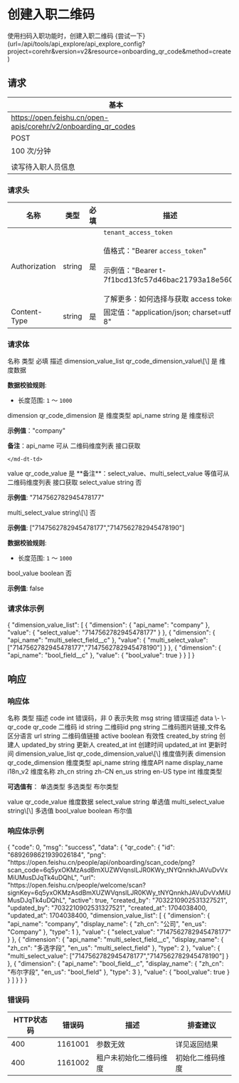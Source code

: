 # 创建入职二维码

使用扫码入职功能时，创建入职二维码 {尝试一下}(url=/api/tools/api_explore/api_explore_config?project=corehr&version=v2&resource=onboarding_qr_code&method=create)

<md-alert type="tip">

</md-alert>


<md-alert type="warn">

</md-alert>


<md-alert type="error">

</md-alert>




## 请求
| 基本 |  |
| --- | --- |
| https://open.feishu.cn/open-apis/corehr/v2/onboarding_qr_codes |
| POST |
| 100 次/分钟 |
|  |
| 读写待入职人员信息 |


### 请求头
| 名称 | 类型 | 必填 | 描述 |
| --- | --- | --- | --- |
| Authorization | string | 是 | `tenant_access_token`<br><br>值格式："Bearer `access_token`"<br><br>示例值："Bearer t-7f1bcd13fc57d46bac21793a18e560"<br><br>了解更多：如何选择与获取 access token |
| Content-Type | string | 是 | 固定值："application/json; charset=utf-8" |





### 请求体

<md-dt-table>
  <md-dt-thead>
      <md-dt-tr>
      <md-dt-th style="width: 35%;">名称</md-dt-th>
      <md-dt-th style="width: 13%;">类型</md-dt-th>
      <md-dt-th style="width: 15%;" filters="是,否" >必填</md-dt-th>
      <md-dt-th style="width: 37%;">描述</md-dt-th>
      </md-dt-tr>
  </md-dt-thead>
  <md-dt-tbody>


<md-dt-tr level="0">
	<md-dt-td>
	dimension_value_list
	</md-dt-td>
	<md-dt-td>
	qr_code_dimension_value\[\]
	</md-dt-td>
	<md-dt-td>
	是
	</md-dt-td>
	<md-dt-td>
	维度数据

**数据校验规则**:

- 长度范围: `1` ～ `1000`
	</md-dt-td>
</md-dt-tr>


<md-dt-tr level="1">
	<md-dt-td>
	dimension
	</md-dt-td>
	<md-dt-td>
	qr_code_dimension
	</md-dt-td>
	<md-dt-td>
	是
	</md-dt-td>
	<md-dt-td>
	维度类型
	</md-dt-td>
</md-dt-tr>


<md-dt-tr level="2">
	<md-dt-td>
	api_name
	</md-dt-td>
	<md-dt-td>
	string
	</md-dt-td>
	<md-dt-td>
	是
	</md-dt-td>
	<md-dt-td>
	维度标识

**示例值**："company"

**备注**：api_name 可从
      二维码维度列表 接口获取
      
      
	</md-dt-td>
</md-dt-tr>



<md-dt-tr level="1">
	<md-dt-td>
	value
	</md-dt-td>
	<md-dt-td>
	qr_code_value
	</md-dt-td>
	<md-dt-td>
	是
	</md-dt-td>
	<md-dt-td>
	**备注**：select_value、multi_select_value 等值可从 二维码维度列表 接口获取
	</md-dt-td>
</md-dt-tr>


<md-dt-tr level="2">
	<md-dt-td>
	select_value
	</md-dt-td>
	<md-dt-td>
	string
	</md-dt-td>
	<md-dt-td>
	否
	</md-dt-td>
	<md-dt-td>
	

**示例值**: "7147562782945478177"
	</md-dt-td>
</md-dt-tr>


<md-dt-tr level="2">
	<md-dt-td>
	multi_select_value
	</md-dt-td>
	<md-dt-td>
	string\[\]
	</md-dt-td>
	<md-dt-td>
	否
	</md-dt-td>
	<md-dt-td>
	

**示例值**: ["7147562782945478177","7147562782945478190"]

**数据校验规则**:

- 长度范围: `1` ～ `1000`
	</md-dt-td>
</md-dt-tr>


<md-dt-tr level="2">
	<md-dt-td>
	bool_value
	</md-dt-td>
	<md-dt-td>
	boolean
	</md-dt-td>
	<md-dt-td>
	否
	</md-dt-td>
	<md-dt-td>
	

**示例值**: false
	</md-dt-td>
</md-dt-tr>

  </md-dt-tbody>
</md-dt-table>




### 请求体示例
<md-code-json>
{
    "dimension_value_list": [
        {
            "dimension": {
                "api_name": "company"
            },
            "value": {
                "select_value": "7147562782945478177"
            }
        },
        {
            "dimension": {
                "api_name": "multi_select_field__c"
            },
            "value": {
                "multi_select_value": ["7147562782945478177","7147562782945478190"]
            }
        },
        {
            "dimension": {
                "api_name": "bool_field__c"
            },
            "value": {
                "bool_value": true
            }
        }
    ]
}
</md-code-json>




## 响应





### 响应体
<md-dt-table>
  <md-dt-thead>
      <md-dt-tr>
      <md-dt-th style="width: 35%;">名称</md-dt-th>
      <md-dt-th style="width: 13%;">类型</md-dt-th>
      <md-dt-th style="width: 52%;">描述</md-dt-th>
      </md-dt-tr>
  </md-dt-thead>
  <md-dt-tbody>

<md-dt-tr level="0">
	<md-dt-td>
	code
	</md-dt-td>
	<md-dt-td>
	int
	</md-dt-td>
	<md-dt-td>
	错误码，非 0 表示失败
	</md-dt-td>
</md-dt-tr>


<md-dt-tr level="0">
	<md-dt-td>
	msg
	</md-dt-td>
	<md-dt-td>
	string
	</md-dt-td>
	<md-dt-td>
	错误描述
	</md-dt-td>
</md-dt-tr>


<md-dt-tr level="0">
	<md-dt-td>
	data
	</md-dt-td>
	<md-dt-td>
	\-
	</md-dt-td>
	<md-dt-td>
	\-
	</md-dt-td>
</md-dt-tr>


<md-dt-tr level="1">
	<md-dt-td>
	qr_code
	</md-dt-td>
	<md-dt-td>
	qr_code
	</md-dt-td>
	<md-dt-td>
	二维码
	</md-dt-td>
</md-dt-tr>


<md-dt-tr level="2">
	<md-dt-td>
	id
	</md-dt-td>
	<md-dt-td>
	string
	</md-dt-td>
	<md-dt-td>
	二维码id
	</md-dt-td>
</md-dt-tr>


<md-dt-tr level="2">
	<md-dt-td>
	png
	</md-dt-td>
	<md-dt-td>
	string
	</md-dt-td>
	<md-dt-td>
	二维码图片链接,文件名区分语言
	</md-dt-td>
</md-dt-tr>


<md-dt-tr level="2">
	<md-dt-td>
	url
	</md-dt-td>
	<md-dt-td>
	string
	</md-dt-td>
	<md-dt-td>
	二维码值链接
	</md-dt-td>
</md-dt-tr>


<md-dt-tr level="2">
	<md-dt-td>
	active
	</md-dt-td>
	<md-dt-td>
	boolean
	</md-dt-td>
	<md-dt-td>
	有效性
	</md-dt-td>
</md-dt-tr>


<md-dt-tr level="2">
	<md-dt-td>
	created_by
	</md-dt-td>
	<md-dt-td>
	string
	</md-dt-td>
	<md-dt-td>
	创建人
	</md-dt-td>
</md-dt-tr>


<md-dt-tr level="2">
	<md-dt-td>
	updated_by
	</md-dt-td>
	<md-dt-td>
	string
	</md-dt-td>
	<md-dt-td>
	更新人
	</md-dt-td>
</md-dt-tr>


<md-dt-tr level="2">
	<md-dt-td>
	created_at
	</md-dt-td>
	<md-dt-td>
	int
	</md-dt-td>
	<md-dt-td>
	创建时间
	</md-dt-td>
</md-dt-tr>


<md-dt-tr level="2">
	<md-dt-td>
	updated_at
	</md-dt-td>
	<md-dt-td>
	int
	</md-dt-td>
	<md-dt-td>
	更新时间
	</md-dt-td>
</md-dt-tr>


<md-dt-tr level="2">
	<md-dt-td>
	dimension_value_list
	</md-dt-td>
	<md-dt-td>
	qr_code_dimension_value\[\]
	</md-dt-td>
	<md-dt-td>
	维度值列表
	</md-dt-td>
</md-dt-tr>


<md-dt-tr level="3">
	<md-dt-td>
	dimension
	</md-dt-td>
	<md-dt-td>
	qr_code_dimension
	</md-dt-td>
	<md-dt-td>
	维度类型
	</md-dt-td>
</md-dt-tr>


<md-dt-tr level="4">
	<md-dt-td>
	api_name
	</md-dt-td>
	<md-dt-td>
	string
	</md-dt-td>
	<md-dt-td>
	维度API name
	</md-dt-td>
</md-dt-tr>


<md-dt-tr level="4">
	<md-dt-td>
	display_name
	</md-dt-td>
	<md-dt-td>
	i18n_v2
	</md-dt-td>
	<md-dt-td>
	维度名称
	</md-dt-td>
</md-dt-tr>


<md-dt-tr level="5">
	<md-dt-td>
	zh_cn
	</md-dt-td>
	<md-dt-td>
	string
	</md-dt-td>
	<md-dt-td>
	zh-CN
	</md-dt-td>
</md-dt-tr>


<md-dt-tr level="5">
	<md-dt-td>
	en_us
	</md-dt-td>
	<md-dt-td>
	string
	</md-dt-td>
	<md-dt-td>
	en-US
	</md-dt-td>
</md-dt-tr>


<md-dt-tr level="4">
	<md-dt-td>
	type
	</md-dt-td>
	<md-dt-td>
	int
	</md-dt-td>
	<md-dt-td>
	维度类型

**可选值有**：
<md-enum>
<md-enum-item key="1" >单选类型</md-enum-item>
<md-enum-item key="2" >多选类型</md-enum-item>
<md-enum-item key="3" >布尔类型</md-enum-item>
</md-enum>
	</md-dt-td>
</md-dt-tr>


<md-dt-tr level="3">
	<md-dt-td>
	value
	</md-dt-td>
	<md-dt-td>
	qr_code_value
	</md-dt-td>
	<md-dt-td>
	维度数据
	</md-dt-td>
</md-dt-tr>


<md-dt-tr level="4">
	<md-dt-td>
	select_value
	</md-dt-td>
	<md-dt-td>
	string
	</md-dt-td>
	<md-dt-td>
	单选值
	</md-dt-td>
</md-dt-tr>


<md-dt-tr level="4">
	<md-dt-td>
	multi_select_value
	</md-dt-td>
	<md-dt-td>
	string\[\]
	</md-dt-td>
	<md-dt-td>
	多选值
	</md-dt-td>
</md-dt-tr>


<md-dt-tr level="4">
	<md-dt-td>
	bool_value
	</md-dt-td>
	<md-dt-td>
	boolean
	</md-dt-td>
	<md-dt-td>
	布尔值
	</md-dt-td>
</md-dt-tr>


  </md-dt-tbody>
</md-dt-table>




### 响应体示例
<md-code-json>
{
    "code": 0,
    "msg": "success",
    "data": {
        "qr_code": {
            "id": "6892698621939026184",
  			"png": "https://open.feishu.cn/people/api/onboarding/scan_code/png?scan_code=6q5yxOKMzAsdBmXUZWVqnslLJR0KWy_tNYQnnkhJAVuDvVxMiUMusDJqTk4uDQhL",
  			"url": "https://open.feishu.cn/people/welcome/scan?signKey=6q5yxOKMzAsdBmXUZWVqnslLJR0KWy_tNYQnnkhJAVuDvVxMiUMusDJqTk4uDQhL",
            "active": true,
            "created_by": "7032210902531327521",
            "updated_by": "7032210902531327521",
            "created_at": 1704038400,
            "updated_at": 1704038400,
            "dimension_value_list": [
                {
                    "dimension": {
                        "api_name": "company",
                        "display_name": {
                            "zh_cn": "公司",
                            "en_us": "Company"
                        },
                        "type": 1
                    },
                    "value": {
                        "select_value": "7147562782945478177"
                    }
                },
                {
                    "dimension": {
                        "api_name": "multi_select_field__c",
                        "display_name": {
                            "zh_cn": "多选字段",
                            "en_us": "multi_select_field"
                        },
                        "type": 2
                    },
                    "value": {
                        "multi_select_value": ["7147562782945478177","7147562782945478190"]
                    }
                },
                {
                    "dimension": {
                        "api_name": "bool_field__c",
                        "display_name": {
                            "zh_cn": "布尔字段",
                            "en_us": "bool_field"
                        },
                        "type": 3
                    },
                    "value": {
                        "bool_value": true
                    }
                }
            ]
        }
    }
}
</md-code-json>




### 错误码
| HTTP状态码 | 错误码 | 描述 | 排查建议 |
| --- | --- | --- | --- |
| 400 | 1161001 | 参数无效 | 详见返回结果 |
| 400 | 1161002 | 租户未初始化二维码维度 | 初始化二维码维度 |






